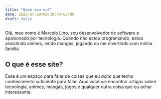 ```yaml
---
title: "Quem sou eu?"
date: 2023-07-20T08:30:44-03:00
draft: false
---
```


Olá, meu nome é Marcelo Lino, sou desenvolvedor de software e apaixonado por tecnologia. Quando não estou programando, estou assistindo animes, lendo mangás, jogando ou me divertindo com minha família.

## O que é esse site?

Esse é um espaço para falar de coisas que eu _acho_ que tenho conhecimento suficiente para falar. Aqui você vai encontrar artigos sobre tecnologia, animes, mangás, jogos e qualquer outra coisa que eu achar interessante.
